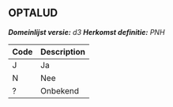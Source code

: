 ## OPTALUD

*__Domeinlijst versie:__ d3*
*__Herkomst definitie:__ PNH*

|__Code__ |__Description__	|
|	---	|	---	|
| J | Ja |
| N | Nee |
| ? | Onbekend |
